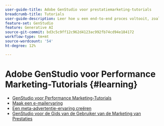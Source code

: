 ```yaml
---
user-guide-title: Adobe GenStudio voor prestatiemarketing-tutorials
breadcrumb-title: Tutorials
user-guide-description: Leer hoe u een end-to-end proces voltooit, zoals het creëren van een e-mailervaring, door de lesbestanden van GenStudio for Performance Marketing te volgen.
feature-set: GenStudio
feature: Generative AI
source-git-commit: bd3c5c9ff12c962d4123ac992fb74cd94e184172
workflow-type: tm+mt
source-wordcount: '54'
ht-degree: 12%

---
```



# Adobe GenStudio voor Performance Marketing-Tutorials {#learning}

+ [GenStudio voor Performance Marketing-Tutorials](tutorials.md)
+ [Maak een e-mailervaring](create-email-experience.md)
+ [Een meta-advertentie-ervaring creëren](create-meta-ad.md)
+ [&#x200B; GenStudio voor de Gids van de Gebruiker van de Marketing van Prestaties &#x200B;](https://experienceleague.adobe.com/docs/genstudio/user-guide/home.html?lang=nl-NL)
